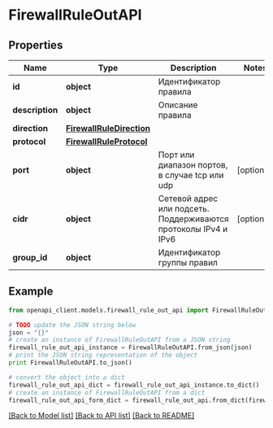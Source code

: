 # FirewallRuleOutAPI


## Properties
Name | Type | Description | Notes
------------ | ------------- | ------------- | -------------
**id** | **object** | Идентификатор правила | 
**description** | **object** | Описание правила | 
**direction** | [**FirewallRuleDirection**](FirewallRuleDirection.md) |  | 
**protocol** | [**FirewallRuleProtocol**](FirewallRuleProtocol.md) |  | 
**port** | **object** | Порт или диапазон портов, в случае tcp или udp | [optional] 
**cidr** | **object** | Сетевой адрес или подсеть. Поддерживаются протоколы IPv4  и IPv6 | [optional] 
**group_id** | **object** | Идентификатор группы правил | 

## Example

```python
from openapi_client.models.firewall_rule_out_api import FirewallRuleOutAPI

# TODO update the JSON string below
json = "{}"
# create an instance of FirewallRuleOutAPI from a JSON string
firewall_rule_out_api_instance = FirewallRuleOutAPI.from_json(json)
# print the JSON string representation of the object
print FirewallRuleOutAPI.to_json()

# convert the object into a dict
firewall_rule_out_api_dict = firewall_rule_out_api_instance.to_dict()
# create an instance of FirewallRuleOutAPI from a dict
firewall_rule_out_api_form_dict = firewall_rule_out_api.from_dict(firewall_rule_out_api_dict)
```
[[Back to Model list]](../README.md#documentation-for-models) [[Back to API list]](../README.md#documentation-for-api-endpoints) [[Back to README]](../README.md)


